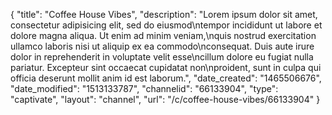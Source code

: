 {
    "title": "Coffee House Vibes",
    "description": "Lorem ipsum dolor sit amet, consectetur adipisicing elit, sed do eiusmod\ntempor incididunt ut labore et dolore magna aliqua. Ut enim ad minim veniam,\nquis nostrud exercitation ullamco laboris nisi ut aliquip ex ea commodo\nconsequat. Duis aute irure dolor in reprehenderit in voluptate velit esse\ncillum dolore eu fugiat nulla pariatur. Excepteur sint occaecat cupidatat non\nproident, sunt in culpa qui officia deserunt mollit anim id est laborum.",
    "date_created": "1465506676",
    "date_modified": "1513133787",
    "channelid": "66133904",
    "type": "captivate",
    "layout": "channel",
    "url": "\/c\/coffee-house-vibes\/66133904"
}
